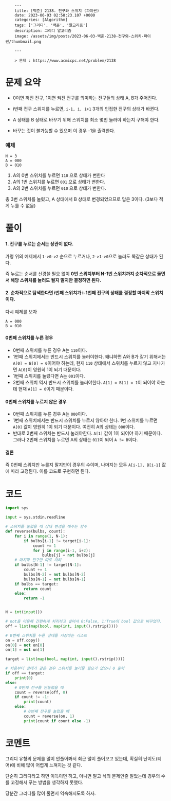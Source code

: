 

        ---
        title: [백준] 2138. 전구와 스위치 (파이썬)
        date: 2023-06-03 02:58:23.107 +0000
        categories: [Algorithm]
        tags: ['그리디', '백준', '알고리즘']
        description: 그리디 알고리즘
        image: /assets/img/posts/2023-06-03-백준-2138-전구와-스위치-파이썬/thumbnail.png
        
        ---

        > 문제 : https://www.acmicpc.net/problem/2138

# 문제 요약

- 0이면 꺼진 전구, 1이면 켜진 전구를 의미하는 전구들의 상태 A, B가 주어진다.

- i번째 전구 스위치를 누르면, `i-1, i, i+1` 3개의 인접한 전구의 상태가 바뀐다.

- A 상태를 B 상태로 바꾸기 위해 스위치를 최소 몇번 눌러야 하는지 구해야 한다.

- 바꾸는 것이 불가능할 수 있으며 이 경우 -1을 출력한다.

### 예제

```
N = 3
A = 000
B = 010
```

1. A의 0번 스위치를 누르면 `110` 으로 상태가 변한다
2. A의 1번 스위치를 누르면 `001` 으로 상태가 변한다.
3. A의 2번 스위치를 누르면 `010` 으로 상태가 변한다.

총 3번 스위치를 눌렀고, A 상태에서 B 상태로 변경되었으므로 답은 3이다. (3보다 적게 누를 수 없음)

# 풀이

#### 1. 전구를 누르는 순서는 상관이 없다.

가령 위의 예제에서 `1->0->2` 순으로 누르거나, `2->1->0`으로 눌러도 똑같은 상태가 된다.

즉 누르는 순서를 신경쓸 필요 없이 **0번 스위치부터 N-1번 스위치까지 순차적으로 돌면서 해당 스위치를 눌러도 될지 말지만 결정하면 된다.**

#### 2. 순차적으로 탐색한다면 i번째 스위치가 i-1번째 전구의 상태를 결정할 마지막 스위치이다.

다시 예제를 보자

```
A = 000
B = 010
```

#### 0번째 스위치를 누른 경우
- 0번째 스위치를 누른 경우 A는 `110`이다.
- 1번째 스위치에서는 반드시 스위치를 눌러야한다. 왜냐하면 A와 B가 같기 위해서는 `A[0] = B[0] = 0`이어야 하는데, 현재 `110` 상태에서 스위치를 누르지 않고 지나가면 `A[0]`이 영원히 1이 되기 때문이다.
- 1번째 스위치를 눌렀다면 A는 `001`이다.
- 2번째 스위치 역시 반드시 스위치를 눌러야한다. `A[1] = B[1] = 1`이 되어야 하는데 현재 `A[1] = 0`이기 때문이다.

#### 0번째 스위치를 누르지 않은 경우
- 0번째 스위치를 누른 경우 A는 `000`이다.
- 1번째 스위치에서는 반드시 스위치를 누르지 않아야 한다. 1번 스위치를 누르면 `A[0]` 값이 영원히 1이 되기 때문이다. 여전히 A의 상태는 `000`이다.
- 반대로 2번째 스위치는 반드시 눌러야한다. `A[1]` 값이 1이 되어야 하기 때문이다. 그러나 2번째 스위치를 누르면 A의 상태는 `011`이 되어 `A != B`이다.

#### 결론

즉 0번째 스위치만 누를지 말지만이 경우의 수이며, 나머지는 모두 `A[i-1], B[i-1]` 값에 따라 고정된다.
이를 코드로 구현하면 된다.

# 코드

```python
import sys

input = sys.stdin.readline

# 스위치를 눌렀을 때 상태 변경을 해주는 함수
def reverse(bulbs, count):
    for i in range(1, N-1):
        if bulbs[i-1] != target[i-1]:
            count += 1
            for j in range(i-1, i+2):
                bulbs[j] = not bulbs[j]
    # 마지막 전구만 따로 처리
    if bulbs[N-1] != target[N-1]:
        count += 1
        bulbs[N-2] = not bulbs[N-2]
        bulbs[N-1] = not bulbs[N-1]
    if bulbs == target:
        return count
    else:
        return -1


N = int(input())

# not을 이용해 간편하게 처리하고 싶어서 0:False, 1:True의 bool 값으로 바꾸었다.
off = list(map(bool, map(int, input().rstrip())))

# 0번째 스위치를 누른 상태를 저장하는 리스트
on = off.copy()
on[0] = not on[0]
on[1] = not on[1]

target = list(map(bool, map(int, input().rstrip())))

# 처음부터 상태가 같은 경우 스위치를 눌러줄 필요가 없으니 0 출력
if off == target:
    print(0)
else:
    # 0번째 전구를 안눌렀을 때
    count = reverse(off, 0)
    if count != -1:
        print(count)
    else:
        # 0번째 전구를 눌렀을 때
        count = reverse(on, 1)
        print(count if count else -1)
```

# 코멘트

그리디 유형의 문제를 많이 안풀어봐서 최근 많이 풀어보고 있는데, 확실히 난이도(티어)에 비해 많이 어렵게 느껴지는 것 같다.

단순히 그리디라고 하면 이득이면 하고, 아니면 말고 식의 문제인줄 알았는데
경우의 수를 고정해서 푸는 방법을 생각하지 못했다.

당분간 그리디를 많이 풀면서 익숙해지도록 하자.

        